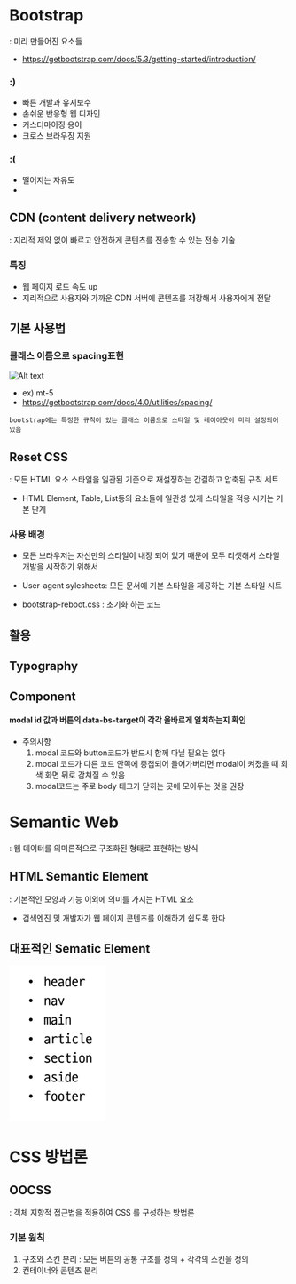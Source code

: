 # Bootstrap
: 미리 만들어진 요소들 
- https://getbootstrap.com/docs/5.3/getting-started/introduction/
### :)
- 빠른 개발과 유지보수
- 손쉬운 반응형 웹 디자인
- 커스터마이징 용이
- 크로스 브라우징 지원
### :(
- 떨어지는 자유도
- 
## CDN (content delivery netweork)
: 지리적 제약 없이 빠르고 안전하게 콘텐츠를 전송할 수 있는 전송 기술
### 특징
- 웹 페이지 로드 속도 up
- 지리적으로 사용자와 가까운 CDN 서버에 콘텐츠를 저장해서 사용자에게 전달
## 기본 사용법
### 클래스 이름으로 spacing표현
![Alt text](expression_of_spacing.png)
- ex) mt-5
- https://getbootstrap.com/docs/4.0/utilities/spacing/
```
bootstrap에는 특정한 규칙이 있는 클래스 이름으로 스타일 및 레이아웃이 미리 설정되어 있음
```
## Reset CSS
: 모든 HTML 요소 스타일을 일관된 기준으로 재설정하는 간결하고 압축된 규칙 세트
- HTML Element, Table, List등의 요소들에 일관성 있게 스타일을 적용 시키는 기본 단계

### 사용 배경
- 모든 브라우저는 자신만의 스타일이 내장 되어 있기 때문에 모두 리셋해서 스타일 개발을 시작하기 위해서 
- User-agent sylesheets: 모든 문서에 기본 스타일을 제공하는 기본 스타일 시트

- bootstrap-reboot.css : 초기화 하는 코드 

## 활용
## Typography
## Component

#### modal id 값과 버튼의 data-bs-target이 각각 올바르게 일치하는지 확인
- 주의사항
    1. modal 코드와 button코드가 반드시 함께 다닐 필요는 없다
    2. modal 코드가 다른 코드 안쪽에 중첩되어 들어가버리면 modal이 켜졌을 때 회색 화면 뒤로 감쳐질 수 있음
    3. modal코드는 주로 body 태그가 닫히는 곳에 모아두는 것을 권장

# Semantic Web
: 웹 데이터를 의미론적으로 구조화된 형태로 표현하는 방식
## HTML Semantic Element
: 기본적인 모양과 기능 이외에 의미를 가지는 HTML 요소
- 검색엔진 및 개발자가 웹 페이지 콘텐츠를 이해하기 쉽도록 한다
## 대표적인 Sematic Element
![Alt text](sementic_element.png)

# CSS 방법론
## OOCSS
: 객체 지향적 접근법을 적용하여 CSS 를 구성하는 방법론
### 기본 원칙
1. 구조와 스킨 분리
: 모든 버튼의 공통 구조를 정의 + 각각의 스킨을 정의 
2. 컨테이너와 콘텐츠 분리

